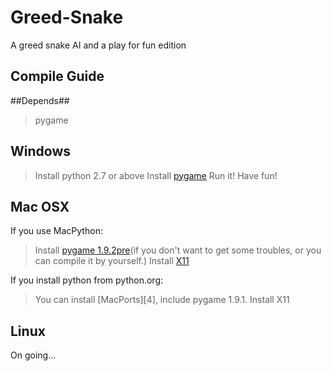 Greed-Snake
===========

A greed snake AI and a play for fun edition


Compile Guide
-----------

##Depends##
> pygame

## Windows ##

> Install python 2.7 or above
> Install [pygame][1]
> Run it! Have fun!

## Mac OSX ##

If you use MacPython:

> Install [pygame 1.9.2pre][2](if you don't want to get some troubles, or you can compile it by yourself.)
> Install [X11][3]

If you install python from python.org:

> You can install [MacPorts][4], include pygame 1.9.1.
> Install X11

## Linux ##

On going...

   [1]: http://www.pygame.org/download.shtml
   [2]: http://www.pygame.org/ftp/pygame-1.9.2pre-py2.7-macosx10.7.mpkg.zip
   [3]: http://support.apple.com/kb/HT5293